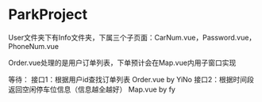 # ParkProject

User文件夹下有Info文件夹，下属三个子页面：CarNum.vue，Password.vue，PhoneNum.vue

Order.vue处理的是用户订单列表，下单预计会在Map.vue内用子窗口实现

等待：
      接口1：根据用户id查找订单列表                           Order.vue     by YiNo
      接口2：根据时间段返回空闲停车位信息（信息越全越好）       Map.vue       by fy

